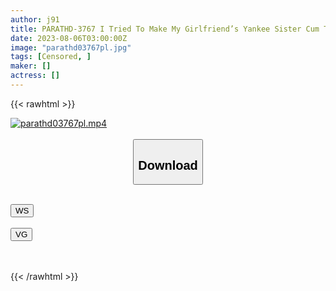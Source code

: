 ```yaml
---
author: j91
title: PARATHD-3767 I Tried To Make My Girlfriend’s Yankee Sister Cum Thoroughly With Sexual Massage (5)
date: 2023-08-06T03:00:00Z
image: "parathd03767pl.jpg"
tags: [Censored, ]
maker: []
actress: []
---
```



{{< rawhtml >}}

<div class="video" data-videoid="r0xuxs1dg0xg">
    <a href="javascript:;">
        <img src="https://my.j91.asia/posts/parathd03767pl/parathd03767pl.jpg" width="WIDTH" height="HEIGHT" alt="parathd03767pl.mp4" loading="lazy">
    </a>
</div>

<script type="text/javascript" src="https://j91.asia/asset/on-demand-ws.js"></script>

<br>
  <link rel="stylesheet" href="https://j91.asia/asset/bs5.css">
  
  <center>
  <button class="btn btn-primary" type="button" data-bs-toggle="collapse" data-bs-target=".multi-collapse" aria-expanded="false" aria-controls="multiCollapseExample1 multiCollapseExample2"><h2>Download</h2></button></center>
</p>
<div class="row">
  <div class="col">
    <div class="collapse multi-collapse" id="multiCollapseExample1">
      <div class="card card-body">
	      	      <br>
<div class="buttons">  
<a href="https://wolfstream.tv/r0xuxs1dg0xg"><button class="btn-hover color-3"><i class="fa fa-download"></i> WS</button></a></div>
    </div>
  </div>
</div>
  <div class="col">
    <div class="collapse multi-collapse" id="multiCollapseExample2">
      <div class="card card-body">
	      <br>
<div class="buttons">
    <a href="https://vgembed.com/v/vQBYEbKRMQOn1m8"><button class="btn-hover color-9"><i class="fa fa-download"></i> VG</button></a></div>
<br><br>
      </div>
    </div>
  </div>
</div>

{{< /rawhtml >}}